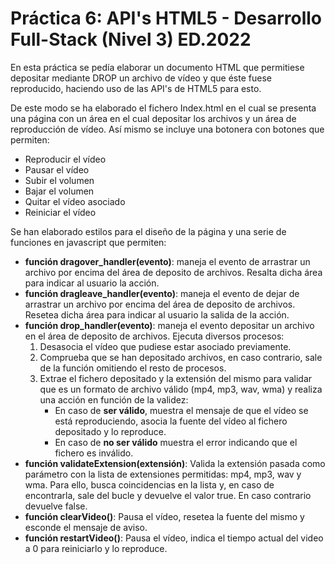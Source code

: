 <h1>Práctica 6: API's HTML5 - Desarrollo Full-Stack (Nivel 3) ED.2022</h1>
<p>
  En esta práctica se pedía elaborar un documento HTML que permitiese depositar mediante DROP un archivo de vídeo y que éste fuese reproducido,
  haciendo uso de las API's de HTML5 para esto.
</p>
<p>
  De este modo se ha elaborado el fichero Index.html en el cual se presenta una página con un área en el cual depositar los archivos y un área de reproducción de vídeo.
  Así mismo se incluye una botonera con botones que permiten:
  <ul>
    <li>Reproducir el vídeo</li>
    <li>Pausar el vídeo</li>
    <li>Subir el volumen</li>
    <li>Bajar el volumen</li>
    <li>Quitar el vídeo asociado</li>
    <li>Reiniciar el vídeo</li>
  </ul>
</p>
<p>
  Se han elaborado estilos para el diseño de la página y una serie de funciones en javascript que permiten:
  <ul>
    <li><b>función dragover_handler(evento)</b>: maneja el evento de arrastrar un archivo por encima del área de deposito de archivos. Resalta dicha área para indicar al usuario la acción.</li>
    <li><b>función dragleave_handler(evento)</b>: maneja el evento de dejar de arrastrar un archivo por encima del área de deposito de archivos. Resetea dicha área para indicar al usuario la salida de la acción.</li>
    <li><b>función drop_handler(evento)</b>: maneja el evento depositar un archivo en el área de deposito de archivos. Ejecuta diversos procesos:
        <ol>
          <li>Desasocia el vídeo que pudiese estar asociado previamente.</li>
          <li>Comprueba que se han depositado archivos, en caso contrario, sale de la función omitiendo el resto de procesos.</li>
          <li>Extrae el fichero depositado y la extensión del mismo para validar que es un formato de archivo válido (mp4, mp3, wav, wma) y realiza una acción en función de la validez:
            <ul>
              <li>En caso de <b>ser válido</b>, muestra el mensaje de que el vídeo se está reproduciendo, asocia la fuente del vídeo al fichero depositado y lo reproduce.</li>
              <li>En caso de <b>no ser válido</b> muestra el error indicando que el fichero es inválido.</li>
            </ul>
          </li>
        </ol>
    </li>
    <li><b>función validateExtension(extensión)</b>: Valida la extensión pasada como parámetro con la lista de extensiones permitidas: mp4, mp3, wav y wma.
      Para ello, busca coincidencias en la lista y, en caso de encontrarla, sale del bucle y devuelve el valor true. En caso contrario devuelve false.
    </li>
    <li><b>función clearVideo()</b>: Pausa el vídeo, resetea la fuente del mismo y esconde el mensaje de aviso.</li>
    <li><b>función restartVideo()</b>: Pausa el vídeo, indica el tiempo actual del video a 0 para reiniciarlo y lo reproduce.</li>
  </ul>
</p>
